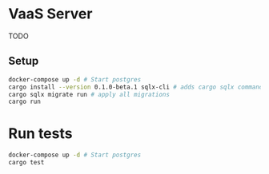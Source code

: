 # VaaS Server

TODO

## Setup

```bash
docker-compose up -d # Start postgres
cargo install --version 0.1.0-beta.1 sqlx-cli # adds cargo sqlx command
cargo sqlx migrate run # apply all migrations
cargo run
```

# Run tests

```bash
docker-compose up -d # Start postgres
cargo test
```
